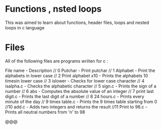 # Functions , nsted loops

This was aimed to learn about functions, header files, loops and nested loops in c language

# Files
All of the following files are programs wriiten for c :

File name - Description
// 0 Putchar - Print putchar
// 1 Alphabet - Print the alphabets in lower case
// 2 Print alphabet x10 - Prints the alphabets 10 timesin lower case
// 3 islower - Checks for lower case character
// 4 isalpha.c - Checks the alphabetic character
// 5 sign.c - Prints the sign of a number
// 6 abs - Computes the absolute value of an integer
// 7 print last digit.c - Prints the last digit of a number
// 8 24 hours.c - Prints every minute of the day
// 9 times table.c - Prints the 9 times table starting from 0
//10 add.c - Adds two integers and returns the result
//11 Print to 98.c - Prints all neutral numbers from 'n' to 98

@@@ 
